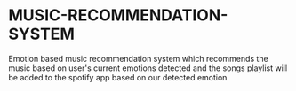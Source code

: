 # MUSIC-RECOMMENDATION-SYSTEM
Emotion based music recommendation system which recommends the music based on user's current emotions detected and the songs playlist will be added to the spotify app based on our detected emotion

